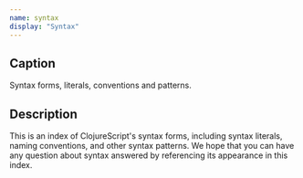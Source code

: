 ```yaml
---
name: syntax
display: "Syntax"
---
```


## Caption
Syntax forms, literals, conventions and patterns.


## Description

This is an index of ClojureScript's syntax forms, including syntax literals,
naming conventions, and other syntax patterns.  We hope that you can have any
question about syntax answered by referencing its appearance in this index.